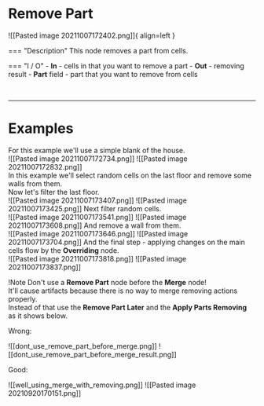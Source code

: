# **Remove Part**

![[Pasted image 20211007172402.png]]{ align=left }  

=== "Description"
	This node removes a part from cells.   
	
=== "I / O"
	- **In** - cells in that you want to remove a part
	- **Out** - removing result
	- **Part** field - part that you want to remove from cells

<br />

--------

# Examples
For this example we'll use a simple blank of the house.  
![[Pasted image 20211007172734.png]]
![[Pasted image 20211007172832.png]]  
In this example we'll select random cells on the last floor and remove some walls from them.   
Now let's filter the last floor.  
![[Pasted image 20211007173407.png]]
![[Pasted image 20211007173425.png]]
Next filter random cells.  
![[Pasted image 20211007173541.png]]
![[Pasted image 20211007173608.png]]
And remove a wall from them.  
![[Pasted image 20211007173646.png]]
![[Pasted image 20211007173704.png]]
And the final step - applying changes on the main cells flow by the **Overriding** node.  
![[Pasted image 20211007173818.png]]
![[Pasted image 20211007173837.png]]

!Note Don't use a **Remove Part** node before the **Merge** node!  
It'll cause artifacts because there is no way to merge removing actions properly.  
Instead of that use the **Remove Part Later** and the **Apply Parts Removing** as it shows below.  

Wrong:  

![[dont_use_remove_part_before_merge.png]]
![[dont_use_remove_part_before_merge_result.png]]

Good:  

![[well_using_merge_with_removing.png]]
![[Pasted image 20210920170151.png]]